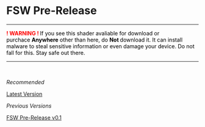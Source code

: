 <h1>FSW Pre-Release</h1>
<hr />
<p><span style="color: #ff0000;"><strong>! WARNING !&nbsp;</strong><span style="color: #000000;">If you see this shader avaliable for download or purchace&nbsp;<strong>Anywhere</strong> other than here, do&nbsp;<strong>Not&nbsp;</strong>download it. It can install malware to steal sensitive information or even damage your device. Do not fall for this. Stay safe out there.</span></span></p>
<hr />
<p>&nbsp;</p>
<p><em>Recommended</em></p>
<p><a href="https://github.com/FluffyDoesStuff/Shaderpack/releases">Latest Version</a></p>
<p><em>Previous Versions</em></p>
<p><a href="https://github.com/FluffyDoesStuff/Shaderpack/releases/tag/0.1">FSW Pre-Release v0.1</a></p>
